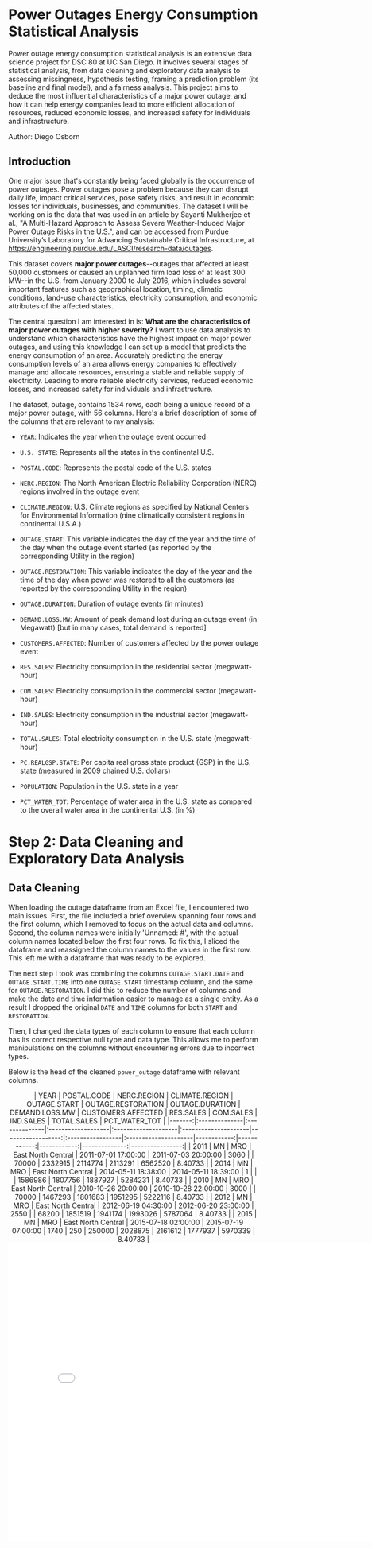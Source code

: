 # Power Outages Energy Consumption Statistical Analysis
Power outage energy consumption statistical analysis is an extensive data science project for DSC 80 at UC San Diego. It involves several stages of statistical analysis, from data cleaning and exploratory data analysis to assessing missingness, hypothesis testing, framing a prediction problem (its baseline and final model), and a fairness analysis. This project aims to deduce the most influential characteristics of a major power outage, and how it can help energy companies lead to more efficient allocation of resources, reduced economic losses, and increased safety for individuals and infrastructure.

Author: Diego Osborn

## Introduction
One major issue that's constantly being faced globally is the occurrence of power outages. Power outages pose a problem because they can disrupt daily life, impact critical services, pose safety risks, and result in economic losses for individuals, businesses, and communities. The dataset I will be working on is the data that was used in an article by Sayanti Mukherjee et al., "A Multi-Hazard Approach to Assess Severe Weather-Induced Major Power Outage Risks in the U.S.", and can be accessed from Purdue University’s Laboratory for Advancing Sustainable Critical Infrastructure, at https://engineering.purdue.edu/LASCI/research-data/outages.

This dataset covers **major power outages**--outages that affected at least 50,000 customers or caused an unplanned firm load loss of at least 300 MW--in the U.S. from January 2000 to July 2016, which includes several important features such as geographical location, timing, climatic conditions, land-use characteristics, electricity consumption, and economic attributes of the affected states.

The central question I am interested in is: **What are the characteristics of major power outages with higher severity?** I want to use data analysis to understand which characteristics have the highest impact on major power outages, and using this knowledge I can set up a model that predicts the energy consumption of an area. Accurately predicting the energy consumption levels of an area allows energy companies to effectively manage and allocate resources, ensuring a stable and reliable supply of electricity. Leading to more reliable electricity services, reduced economic losses, and increased safety for individuals and infrastructure.

The dataset, outage, contains 1534 rows, each being a unique record of a major power outage, with 56 columns. Here's a brief description of some of the columns that are relevant to my analysis:

- `YEAR`: Indicates the year when the outage event occurred

- `U.S._STATE`: Represents all the states in the continental U.S.

- `POSTAL.CODE`: Represents the postal code of the U.S. states

- `NERC.REGION`: The North American Electric Reliability Corporation (NERC) regions involved in the outage event

- `CLIMATE.REGION`: U.S. Climate regions as specified by National Centers for Environmental Information (nine climatically consistent regions in continental U.S.A.)

- `OUTAGE.START`: This variable indicates the day of the year and the time of the day when the outage event started (as reported by the corresponding Utility in the region)

- `OUTAGE.RESTORATION`: This variable indicates the day of the year and the time of the day when power was restored to all the customers (as reported by the corresponding Utility in the region)

- `OUTAGE.DURATION`: Duration of outage events (in minutes)

- `DEMAND.LOSS.MW`: Amount of peak demand lost during an outage event (in Megawatt) [but in many cases, total demand is reported]

- `CUSTOMERS.AFFECTED`: Number of customers affected by the power outage event

- `RES.SALES`: 	Electricity consumption in the residential sector (megawatt-hour)

- `COM.SALES`: 	Electricity consumption in the commercial sector (megawatt-hour)

- `IND.SALES`: Electricity consumption in the industrial sector (megawatt-hour)

- `TOTAL.SALES`: Total electricity consumption in the U.S. state (megawatt-hour)

- `PC.REALGSP.STATE`: Per capita real gross state product (GSP) in the U.S. state (measured in 2009 chained U.S. dollars)

- `POPULATION`: Population in the U.S. state in a year

- `PCT_WATER_TOT`: Percentage of water area in the U.S. state as compared to the overall water area in the continental U.S. (in %)

# Step 2: Data Cleaning and Exploratory Data Analysis
## Data Cleaning

When loading the outage dataframe from an Excel file, I encountered two main issues. First, the file included a brief overview spanning four rows and the first column, which I removed to focus on the actual data and columns. Second, the column names were initially 'Unnamed: #', with the actual column names located below the first four rows. To fix this, I sliced the dataframe and reassigned the column names to the values in the first row. This left me with a dataframe that was ready to be explored.

The next step I took was combining the columns `OUTAGE.START.DATE` and `OUTAGE.START.TIME` into one `OUTAGE.START` timestamp column, and the same for `OUTAGE.RESTORATION`. I did this to reduce the number of columns and make the date and time information easier to manage as a single entity. As a result I dropped the original `DATE` and `TIME` columns for both `START` and `RESTORATION`.

Then, I changed the data types of each column to ensure that each column has its correct respective null type and data type. This allows me to perform manipulations on the columns without encountering errors due to incorrect types.

Below is the head of the cleaned `power_outage` dataframe with relevant columns.

<div style="text-align: center;">
|   YEAR | POSTAL.CODE   | NERC.REGION   | CLIMATE.REGION     | OUTAGE.START        | OUTAGE.RESTORATION   |   OUTAGE.DURATION | DEMAND.LOSS.MW   | CUSTOMERS.AFFECTED   |   RES.SALES |   COM.SALES |   IND.SALES |   TOTAL.SALES |   PCT_WATER_TOT |
|-------:|:--------------|:--------------|:-------------------|:--------------------|:---------------------|------------------:|:-----------------|:---------------------|------------:|------------:|------------:|--------------:|----------------:|
|   2011 | MN            | MRO           | East North Central | 2011-07-01 17:00:00 | 2011-07-03 20:00:00  |              3060 | <NA>             | 70000                |     2332915 |     2114774 |     2113291 |       6562520 |         8.40733 |
|   2014 | MN            | MRO           | East North Central | 2014-05-11 18:38:00 | 2014-05-11 18:39:00  |                 1 | <NA>             | <NA>                 |     1586986 |     1807756 |     1887927 |       5284231 |         8.40733 |
|   2010 | MN            | MRO           | East North Central | 2010-10-26 20:00:00 | 2010-10-28 22:00:00  |              3000 | <NA>             | 70000                |     1467293 |     1801683 |     1951295 |       5222116 |         8.40733 |
|   2012 | MN            | MRO           | East North Central | 2012-06-19 04:30:00 | 2012-06-20 23:00:00  |              2550 | <NA>             | 68200                |     1851519 |     1941174 |     1993026 |       5787064 |         8.40733 |
|   2015 | MN            | MRO           | East North Central | 2015-07-18 02:00:00 | 2015-07-19 07:00:00  |              1740 | 250              | 250000               |     2028875 |     2161612 |     1777937 |       5970339 |         8.40733 |
</div>

<iframe
  src="assets/total-sales-per-year.html"
  width="800"
  height="600"
  frameborder="0"
></iframe>